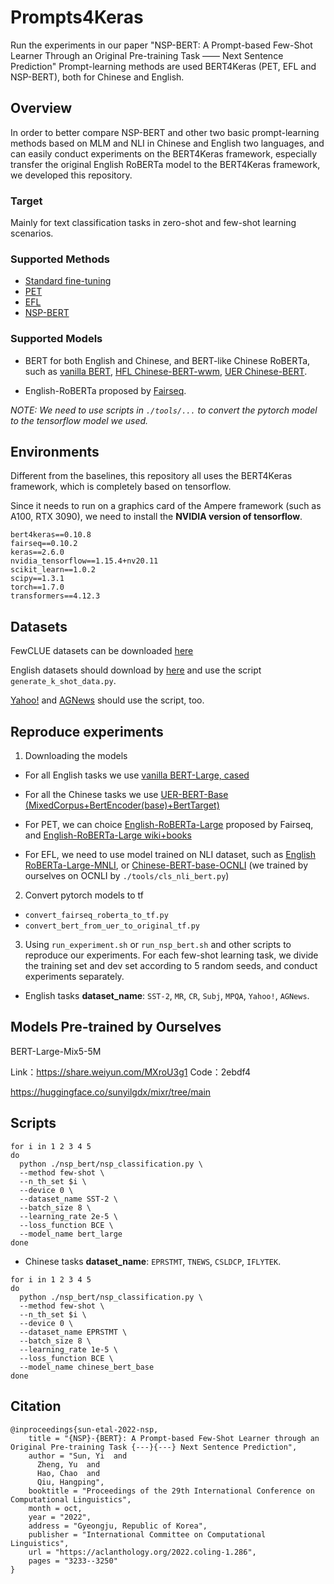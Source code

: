 # Prompts4Keras
Run the experiments in our paper "NSP-BERT: A Prompt-based Few-Shot Learner Through an Original Pre-training Task —— Next Sentence Prediction"
Prompt-learning methods are used BERT4Keras (PET, EFL and NSP-BERT), both for Chinese and English.

## Overview
In order to better compare NSP-BERT and other two basic prompt-learning methods based on MLM and NLI in Chinese and English two languages, and can easily conduct experiments on the BERT4Keras framework, especially transfer the original English RoBERTa model to the BERT4Keras framework, we developed this repository.

### Target
Mainly for text classification tasks in zero-shot and few-shot learning scenarios.

### Supported Methods
- [Standard fine-tuning](https://arxiv.org/pdf/1810.04805.pdf)
- [PET](https://arxiv.org/pdf/2001.07676.pdf)
- [EFL](https://arxiv.org/pdf/2104.14690.pdf)
- [NSP-BERT](https://arxiv.org/abs/2109.03564)

### Supported Models
- BERT for both English and Chinese, and BERT-like Chinese RoBERTa, such as [vanilla BERT](https://github.com/google-research/bert), [HFL Chinese-BERT-wwm](https://github.com/ymcui/Chinese-BERT-wwm), [UER Chinese-BERT](https://github.com/dbiir/UER-py).

- English-RoBERTa proposed by [Fairseq](https://github.com/pytorch/fairseq/tree/main/examples/roberta).

*NOTE: We need to use scripts in `./tools/...` to convert the pytorch model to the tensorflow model we used.*

## Environments
Different from the baselines, this repository all uses the BERT4Keras framework, which is completely based on tensorflow.

Since it needs to run on a graphics card of the Ampere framework (such as A100, RTX 3090), we need to install the **NVIDIA version of tensorflow**.
```
bert4keras==0.10.8
fairseq==0.10.2
keras==2.6.0
nvidia_tensorflow==1.15.4+nv20.11
scikit_learn==1.0.2
scipy==1.3.1
torch==1.7.0
transformers==4.12.3
```

## Datasets
FewCLUE datasets can be downloaded [here](https://github.com/CLUEbenchmark/FewCLUE/tree/main/datasets)

English datasets should download by [here](https://nlp.cs.princeton.edu/projects/lm-bff/datasets.tar) and use the script `generate_k_shot_data.py`.

[Yahoo!](https://drive.google.com/drive/folders/0Bz8a_Dbh9Qhbfll6bVpmNUtUcFdjYmF2SEpmZUZUcVNiMUw1TWN6RDV3a0JHT3kxLVhVR2M) and [AGNews](http://groups.di.unipi.it/~gulli/AG_corpus_of_news_articles.html) should use the script, too.

## Reproduce experiments
1. Downloading the models
- For all English tasks we use [vanilla BERT-Large, cased](https://storage.googleapis.com/bert_models/2018_10_18/cased_L-24_H-1024_A-16.zip)

- For all the Chinese tasks we use [UER-BERT-Base (MixedCorpus+BertEncoder(base)+BertTarget)](https://share.weiyun.com/5QOzPqq)

- For PET, we can choice [English-RoBERTa-Large](https://dl.fbaipublicfiles.com/fairseq/models/roberta.large.tar.gz) proposed by Fairseq, and [English-RoBERTa-Large wiki+books](https://dl.fbaipublicfiles.com/fairseq/models/roberta.large.bookswiki.100k.tar.gz)

- For EFL, we need to use model trained on NLI dataset, such as [English RoBERTa-Large-MNLI](https://dl.fbaipublicfiles.com/fairseq/models/roberta.large.mnli.tar.gz), or [Chinese-BERT-base-OCNLI]() (we trained by ourselves on OCNLI by `./tools/cls_nli_bert.py`)

2. Convert pytorch models to tf

- `convert_fairseq_roberta_to_tf.py`
- `convert_bert_from_uer_to_original_tf.py`

3. Using `run_experiment.sh` or `run_nsp_bert.sh` and other scripts to reproduce our experiments. For each few-shot learning task, we divide the training set and dev set according to 5 random seeds, and conduct experiments separately.
- English tasks
**dataset_name**: `SST-2`, `MR`, `CR`, `Subj`, `MPQA`, `Yahoo!`, `AGNews`.

## Models Pre-trained by Ourselves 
BERT-Large-Mix5-5M

Link：https://share.weiyun.com/MXroU3g1 Code：2ebdf4

https://huggingface.co/sunyilgdx/mixr/tree/main

## Scripts

```
for i in 1 2 3 4 5
do
  python ./nsp_bert/nsp_classification.py \
  --method few-shot \
  --n_th_set $i \
  --device 0 \
  --dataset_name SST-2 \
  --batch_size 8 \
  --learning_rate 2e-5 \
  --loss_function BCE \
  --model_name bert_large
done
```

- Chinese tasks
**dataset_name**: `EPRSTMT`, `TNEWS`, `CSLDCP`, `IFLYTEK`.
```
for i in 1 2 3 4 5
do
  python ./nsp_bert/nsp_classification.py \
  --method few-shot \
  --n_th_set $i \
  --device 0 \
  --dataset_name EPRSTMT \
  --batch_size 8 \
  --learning_rate 1e-5 \
  --loss_function BCE \
  --model_name chinese_bert_base
done
```

## Citation

```
@inproceedings{sun-etal-2022-nsp,
    title = "{NSP}-{BERT}: A Prompt-based Few-Shot Learner through an Original Pre-training Task {---}{---} Next Sentence Prediction",
    author = "Sun, Yi  and
      Zheng, Yu  and
      Hao, Chao  and
      Qiu, Hangping",
    booktitle = "Proceedings of the 29th International Conference on Computational Linguistics",
    month = oct,
    year = "2022",
    address = "Gyeongju, Republic of Korea",
    publisher = "International Committee on Computational Linguistics",
    url = "https://aclanthology.org/2022.coling-1.286",
    pages = "3233--3250"
}
```
